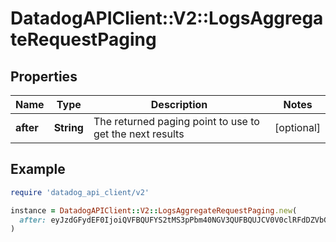 # DatadogAPIClient::V2::LogsAggregateRequestPaging

## Properties

| Name | Type | Description | Notes |
| ---- | ---- | ----------- | ----- |
| **after** | **String** | The returned paging point to use to get the next results | [optional] |

## Example

```ruby
require 'datadog_api_client/v2'

instance = DatadogAPIClient::V2::LogsAggregateRequestPaging.new(
  after: eyJzdGFydEF0IjoiQVFBQUFYS2tMS3pPbm40NGV3QUFBQUJCV0V0clRFdDZVbG8zY3pCRmNsbHJiVmxDWlEifQ&#x3D;&#x3D;
)
```

